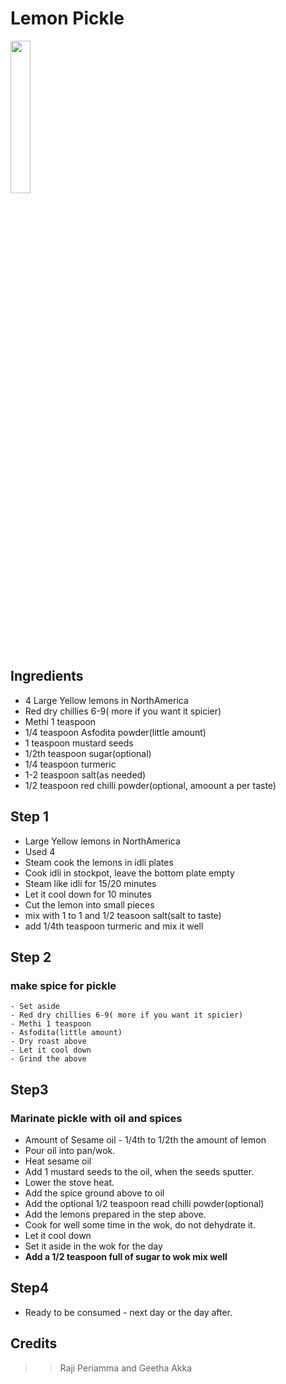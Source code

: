 # Lemon Pickle
<img src="https://github.com/paramraghavan/cookbook/assets/52529498/7cc45a55-7c68-4faf-807b-979c4c57977b"  width="25%" height="25%">

## Ingredients
- 4 Large Yellow lemons in NorthAmerica
- Red dry chillies 6-9( more if you want it spicier) 
- Methi 1 teaspoon
- 1/4 teaspoon Asfodita powder(little amount)
- 1 teaspoon mustard seeds
- 1/2th teaspoon sugar(optional)
- 1/4 teaspoon turmeric
- 1-2 teaspoon salt(as needed)
- 1/2 teaspoon red chilli powder(optional, amoount a per taste)
  
## Step 1
- Large Yellow lemons in NorthAmerica
- Used 4
- Steam cook the lemons in idli plates
- Cook idli  in stockpot, leave the bottom plate empty
- Steam like idli for 15/20 minutes
- Let it cool down for 10 minutes
- Cut the lemon into small pieces
- mix with 1 to 1 and 1/2 teasoon salt(salt to taste)
- add 1/4th teaspoon turmeric and mix it well



## Step 2
### make spice for pickle
```
- Set aside
- Red dry chillies 6-9( more if you want it spicier) 
- Methi 1 teaspoon
- Asfodita(little amount)
- Dry roast above
- Let it cool down
- Grind the above
```

## Step3
### Marinate pickle with oil and spices
- Amount of Sesame oil  -  1/4th to 1/2th the amount of lemon 
- Pour oil into pan/wok.
- Heat sesame oil
- Add 1 mustard seeds to the oil, when the seeds sputter.
- Lower the stove heat.
- Add the spice ground above to oil
- Add the optional 1/2 teaspoon read chilli powder(optional)
- Add the lemons prepared  in the step above.
- Cook for well some time in the wok, do not dehydrate it.
- Let it cool down
- Set it aside in the wok for the day
- **Add a 1/2 teaspoon full of sugar to wok mix well**

## Step4
- Ready to be consumed - next day or the day after.

## Credits
>> Raji Periamma and Geetha Akka
